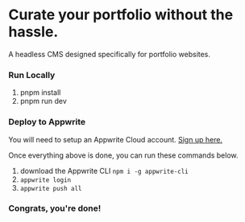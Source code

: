 # Curate your portfolio without the hassle.
A headless CMS designed specifically for portfolio websites.

### Run Locally

1. pnpm install
2. pnpm run dev

### Deploy to Appwrite

You will need to setup an Appwrite Cloud account. [Sign up here.](https://cloud.appwrite.io/register)

Once everything above is done, you can run these commands below.

1. download the Appwrite CLI `npm i -g appwrite-cli`
2. `appwrite login`
3. `appwrite push all`

### Congrats, you're done!

